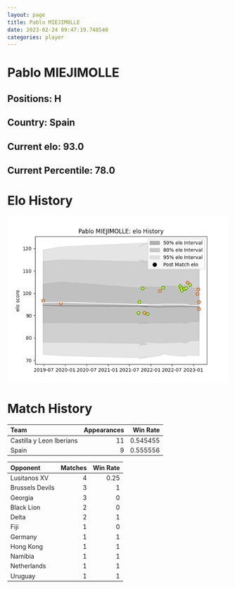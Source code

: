 ```yaml
---  
layout: page  
title: Pablo MIEJIMOLLE  
date: 2023-02-24 09:47:19.748540  
categories: player  
---
```

# Pablo MIEJIMOLLE

## Positions: H

## Country: Spain

## Current elo: 93.0

## Current Percentile: 78.0

# Elo History


![elo history](history_PabloMIEJIMOLLE.png)
# Match History


| Team                     |   Appearances |   Win Rate |
|:-------------------------|--------------:|-----------:|
| Castilla y Leon Iberians |            11 |   0.545455 |
| Spain                    |             9 |   0.555556 |

| Opponent        |   Matches |   Win Rate |
|:----------------|----------:|-----------:|
| Lusitanos XV    |         4 |       0.25 |
| Brussels Devils |         3 |       1    |
| Georgia         |         3 |       0    |
| Black Lion      |         2 |       0    |
| Delta           |         2 |       1    |
| Fiji            |         1 |       0    |
| Germany         |         1 |       1    |
| Hong Kong       |         1 |       1    |
| Namibia         |         1 |       1    |
| Netherlands     |         1 |       1    |
| Uruguay         |         1 |       1    |